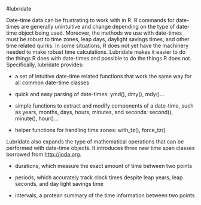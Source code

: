 #lubridate 

Date-time data can be frustrating to work with in R. R commands for date-times are generally unintuitive and change depending on the type of date-time object being used. Moreover, the methods we use with date-times must be robust to time zones, leap days, daylight savings times, and other time related quirks. In some situations, R does not yet have the machinery needed to make robust time calculations. Lubridate makes it easier to do the things R does with date-times and possible to do the things R does not. Specifically, lubridate provides:

* a set of intuitive date-time related functions that work the same way for
  all common date-time classes

* quick and easy parsing of date-times: ymd(), dmy(), mdy()...

* simple functions to extract and modify components of a date-time, such as
  years, months, days, hours, minutes, and seconds: second(), minute(),
  hour()...

* helper functions for handling time zones: with_tz(), force_tz()

Lubridate also expands the type of mathematical operations that can be performed with date-time objects. It introduces three new time span classes borrowed from http://joda.org.

* durations, which measure the exact amount of time between two points

* periods, which accurately track clock times despite leap years, leap
  seconds, and day light savings time

* intervals, a protean summary of the time information between two points

